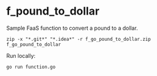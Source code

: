 # f_pound_to_dollar
Sample FaaS function to convert a pound to a dollar.

``zip -x "*.git*" "*.idea*" -r f_go_pound_to_dollar.zip f_go_pound_to_dollar``

Run locally:

`go run function.go`

